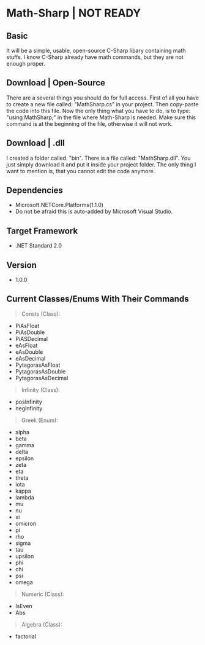 # Math-Sharp | NOT READY

## Basic
It will be a simple, usable, open-source C-Sharp libary containing math stuffs. I know C-Sharp already have math commands, but they are not enough proper.

## Download | Open-Source
There are a several things you should do for full access. First of all you have to create a new file called: "MathSharp.cs" in your project. Then copy-paste the code into this file. Now the only thing what you have to do, is to type: "using MathSharp;" in the file where Math-Sharp is needed. Make sure this command is at the beginning of the file, otherwise it will not work.

## Download | .dll
I created a folder called. "bin". There is a file called: "MathSharp.dll". You just simply download it and put it inside your project folder. The only thing I want to mention is, that you cannot edit the code anymore.

## Dependencies
- Microsoft.NETCore.Platforms(1.1.0)
- Do not be afraid this is auto-added by Microsoft Visual Studio.

## Target Framework
- .NET Standard 2.0

## Version
- 1.0.0

## Current Classes/Enums With Their Commands
> Consts (Class):
- PiAsFloat
- PiAsDouble
- PiASDecimal
- eAsFloat
- eAsDouble
- eAsDecimal
- PytagorasAsFloat
- PytagorasAsDouble
- PytagorasAsDecimal

> Infinity (Class):
- posInfinity
- negInfinity

> Greek (Enum):
- alpha
- beta
- gamma
- delta
- epsilon
- zeta
- eta
- theta
- iota
- kappa
- lambda
- mu
- nu
- xi
- omicron
- pi
- rho
- sigma
- tau
- upsilon
- phi
- chi
- psi
- omega

> Numeric (Class):
- IsEven
- Abs

> Algebra (Class):
- factorial
